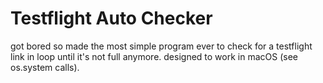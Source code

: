 # Testflight Auto Checker

got bored so made the most simple program ever to check for a testflight link in loop until it's not full anymore. designed to work in macOS (see os.system calls).
